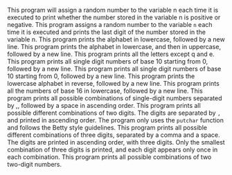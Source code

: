 This program will assign a random number to the variable n each time it is executed to print whether the number stored in the variable n is positive or negative.
This program assigns a random number to the variable `n` each time it is executed and prints the last digit of the number stored in the variable n.
This program prints the alphabet in lowercase, followed by a new line.
This program  prints the alphabet in lowercase, and then in uppercase, followed by a new line.
This program prints all the letters except q and e.
This program  prints all single digit numbers of base 10 starting from 0, followed by a new line.
This program  prints all single digit numbers of base 10 starting from 0, followed by a new line.
This program prints the lowercase alphabet in reverse, followed by a new line.
This program prints all the numbers of base 16 in lowercase, followed by a new line.
This program prints all possible combinations of single-digit numbers separated by ,, followed by a space in ascending order.
This program prints all possible different combinations of two digits. The digits are separated by `, ` and printed in ascending order. The program only uses the `putchar` function and follows the Betty style guidelines.
This program prints all possible different combinations of three digits, separated by a comma and a space. The digits are printed in ascending order, with three digits. Only the smallest combination of three digits is printed, and each digit appears only once in each combination.
This program prints all possible combinations of two two-digit numbers.
